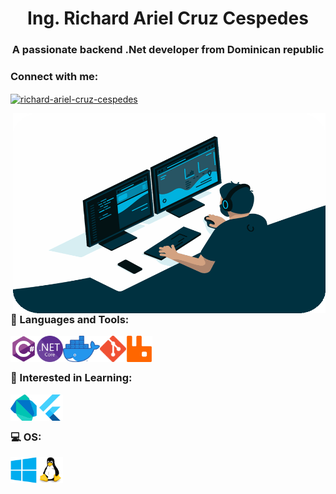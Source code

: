 
<h1 align="center">Ing. Richard Ariel Cruz Cespedes</h1>
<h3 align="center">A passionate backend .Net developer from Dominican republic</h3>

<h3 align="left">Connect with me:</h3>
<p align="left">
<a href="https://linkedin.com/in/richard-ariel-cruz-cespedes" target="blank"><img align="center" src="https://raw.githubusercontent.com/rahuldkjain/github-profile-readme-generator/master/src/images/icons/Social/linked-in-alt.svg" alt="richard-ariel-cruz-cespedes" height="30" width="40" /></a>
</p>

<img align="right" alt="GIF" src="https://raw.githubusercontent.com/ariel0798/ariel0798/main/Images/coding.gif" width="500" height="320" />

### 🔨 Languages and Tools:

<img  title="C#" alt="C#" align="left" height="42" src="https://raw.githubusercontent.com/ariel0798/ariel0798/main/Images/csharp.svg"/>

<img  title="Net Core" alt="Net Core" align="left" height="42" src="https://raw.githubusercontent.com/ariel0798/ariel0798/main/Images/dotnet.png"/>

<img  title="Docker" alt="Docker" align="left" height="42px" src="https://raw.githubusercontent.com/ariel0798/ariel0798/main/Images/docker.png"/>

<img  title="Git" alt="Git" align="left" height="42px" src="https://raw.githubusercontent.com/ariel0798/ariel0798/main/Images/git.png"/>

<img  title="RabbitMQ" alt="RabbitMQ" align="left" height="42px" src="https://raw.githubusercontent.com/ariel0798/ariel0798/main/Images/rabbitmq.svg"/>

<!--
<img  title="Nginx" alt="Nginx" align="left" height="42px" src="https://raw.githubusercontent.com/ariel0798/ariel0798/main/Images/nginx.svg"/> 

<img  title="Redis" alt="Redis" align="left" height="42px" src="https://raw.githubusercontent.com/ariel0798/ariel0798/main/Images/redis.png"/>

<img  title="MongoDb" alt="MongoDb" align="left" height="42px" src="https://raw.githubusercontent.com/ariel0798/ariel0798/main/Images/mongodb.svg"/>

<img  title="Sql Server" alt="Sql Server" align="left" height="42px" src="https://raw.githubusercontent.com/ariel0798/ariel0798/main/Images/sqlserver.png"/>

<img  title="MySql" alt="MySql" align="left" height="42px" src="https://raw.githubusercontent.com/ariel0798/ariel0798/main/Images/mysql.svg"/>

<img  title="Oracle" alt="Oracle" align="left" height="42px" src="https://raw.githubusercontent.com/ariel0798/ariel0798/main/Images/oracle.svg"/>

<img  title="PostgreSql" alt="PostgreSql" align="left" height="42px" src="https://raw.githubusercontent.com/ariel0798/ariel0798/main/Images/postgresql.svg"/> 

-->

 
 <br/> <br/>
### 🧠 Interested  in Learning:
<img  title="Dart" alt="Dart" align="left" height="42px" src="https://raw.githubusercontent.com/ariel0798/ariel0798/main/Images/dart.svg"/>
<img  title="Flutter" alt="Flutter" align="left" alt="Flutter" height="42px" src="https://raw.githubusercontent.com/ariel0798/ariel0798/main/Images/flutter.svg"/>

 <br/> <br/>
### 💻 OS:
  
<img  title="Windows 10" alt="Windows 10" align="left" height="42px" src="https://raw.githubusercontent.com/ariel0798/ariel0798/main/Images/windows.svg"/> 
<img  title="Linux" alt="Linux" align="left" height="42px" src="https://raw.githubusercontent.com/ariel0798/ariel0798/main/Images/linux.svg"/> 
